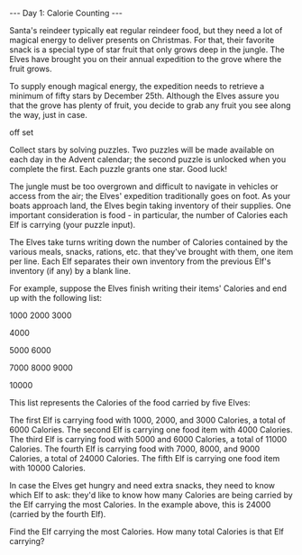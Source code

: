--- Day 1: Calorie Counting ---

Santa's reindeer typically eat regular reindeer food, but they need a lot of 
magical energy to deliver presents on Christmas. For that, their favorite snack 
is a special type of star fruit that only grows deep in the jungle. The Elves 
have brought you on their annual expedition to the grove where the fruit grows.

To supply enough magical energy, the expedition needs to retrieve a minimum 
of fifty stars by December 25th. Although the Elves assure you that the grove 
has plenty of fruit, you decide to grab any fruit you see along the way, just in case.


off set 

Collect stars by solving puzzles. Two puzzles will be made available on each day 
in the Advent calendar; the second puzzle is unlocked when you complete the 
first. Each puzzle grants one star. Good luck!

The jungle must be too overgrown and difficult to navigate in vehicles or 
access from the air; the Elves' expedition traditionally goes on foot. As 
your boats approach land, the Elves begin taking inventory of their supplies. 
One important consideration is food - in particular, the number of Calories 
each Elf is carrying (your puzzle input).

The Elves take turns writing down the number of Calories contained by the 
various meals, snacks, rations, etc. that they've brought with them, one 
item per line. Each Elf separates their own inventory from the previous Elf's 
inventory (if any) by a blank line.

For example, suppose the Elves finish writing their items' Calories and 
end up with the following list:

1000
2000
3000

4000

5000
6000

7000
8000
9000

10000

This list represents the Calories of the food carried by five Elves:

The first Elf is carrying food with 1000, 2000, and 3000 Calories, a total of 6000 Calories.
The second Elf is carrying one food item with 4000 Calories.
The third Elf is carrying food with 5000 and 6000 Calories, a total of 11000 Calories.
The fourth Elf is carrying food with 7000, 8000, and 9000 Calories, a total of 24000 Calories.
The fifth Elf is carrying one food item with 10000 Calories.

In case the Elves get hungry and need extra snacks, they need to know which 
Elf to ask: they'd like to know how many Calories are being carried by the 
Elf carrying the most Calories. In the example above, this is 
24000 (carried by the fourth Elf).

Find the Elf carrying the most Calories. How many total Calories is that 
Elf carrying?
